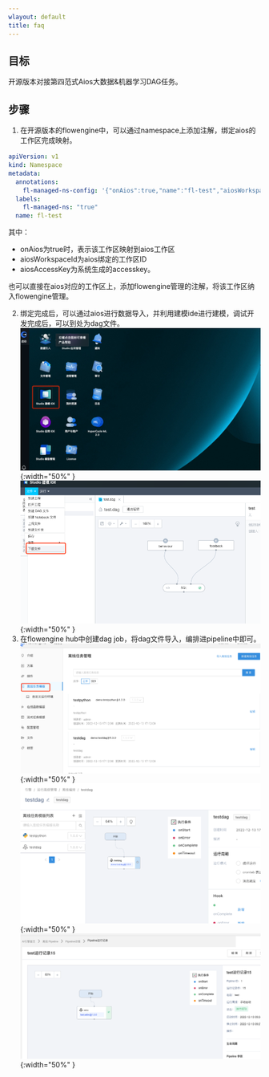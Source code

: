 ```yaml
---
wlayout: default
title: faq
---
```

## 目标

开源版本对接第四范式Aios大数据&机器学习DAG任务。

## 步骤

1. 在开源版本的flowengine中，可以通过namespace上添加注解，绑定aios的工作区完成映射。

```yaml
apiVersion: v1
kind: Namespace
metadata:
  annotations:
    fl-managed-ns-config: '{"onAios":true,"name":"fl-test","aiosWorkspaceId":"","aiosAccessKey":""}'
  labels:
    fl-managed-ns: "true"
  name: fl-test
```

其中：

* onAios为true时，表示该工作区映射到aios工作区
* aiosWorkspaceId为aios绑定的工作区ID
* aiosAccessKey为系统生成的accesskey。

也可以直接在aios对应的工作区上，添加flowengine管理的注解，将该工作区纳入flowengine管理。

2. 绑定完成后，可以通过aios进行数据导入，并利用建模ide进行建模，调试开发完成后，可以到处为dag文件。
   ![abc](./images/studio.png){:width="50%" }
   ![abc](./images/dag.png){:width="50%" }
3. 在flowengine hub中创建dag job，将dag文件导入，编排进pipeline中即可。
   ![abc](./images/dagjob.png){:width="50%" }
   ![abc](./images/testdag.png){:width="50%" }
   ![abc](./images/dagrun.png){:width="50%" }
